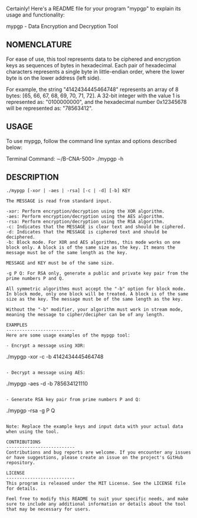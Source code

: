 Certainly! Here's a README file for your program "mypgp" to explain its usage and functionality:

mypgp - Data Encryption and Decryption Tool

NOMENCLATURE
--------------------------
For ease of use, this tool represents data to be ciphered and encryption keys as sequences of bytes in hexadecimal. Each pair of hexadecimal characters represents a single byte in little-endian order, where the lower byte is on the lower address (left side).

For example, the string "4142434445464748" represents an array of 8 bytes: [65, 66, 67, 68, 69, 70, 71, 72]. A 32-bit integer with the value 1 is represented as: "0100000000", and the hexadecimal number 0x12345678 will be represented as: "78563412".

USAGE
--------------------------
To use mypgp, follow the command line syntax and options described below:

Terminal Command:
∼/B-CNA-500> ./mypgp -h

DESCRIPTION
--------------------------
```
./mypgp [-xor | -aes | -rsa] [-c | -d] [-b] KEY

The MESSAGE is read from standard input.

-xor: Perform encryption/decryption using the XOR algorithm.
-aes: Perform encryption/decryption using the AES algorithm.
-rsa: Perform encryption/decryption using the RSA algorithm.
-c: Indicates that the MESSAGE is clear text and should be ciphered.
-d: Indicates that the MESSAGE is ciphered text and should be deciphered.
-b: Block mode. For XOR and AES algorithms, this mode works on one block only. A block is of the same size as the key. It means the message must be of the same length as the key.

MESSAGE and KEY must be of the same size.

-g P Q: For RSA only, generate a public and private key pair from the prime numbers P and Q.

All symmetric algorithms must accept the "-b" option for block mode. In block mode, only one block will be treated. A block is of the same size as the key. The message must be of the same length as the key.

Without the "-b" modifier, your algorithm must work in stream mode, meaning the message to cipher/decipher can be of any length.

EXAMPLES
--------------------------
Here are some usage examples of the mypgp tool:

- Encrypt a message using XOR:
  ```
  ./mypgp -xor -c -b 4142434445464748
  ```

- Decrypt a message using AES:
  ```
  ./mypgp -aes -d -b 785634121110
  ```

- Generate RSA key pair from prime numbers P and Q:
  ```
  ./mypgp -rsa -g P Q
  ```

Note: Replace the example keys and input data with your actual data when using the tool.

CONTRIBUTIONS
--------------------------
Contributions and bug reports are welcome. If you encounter any issues or have suggestions, please create an issue on the project's GitHub repository.

LICENSE
--------------------------
This program is released under the MIT License. See the LICENSE file for details.

Feel free to modify this README to suit your specific needs, and make sure to include any additional information or details about the tool that may be necessary for users.